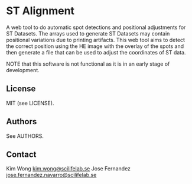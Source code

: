 # ST Alignment 

A web tool to do automatic spot detections and positional adjustments for ST Datasets. 
The arrays used to generate ST Datasets may contain positional variations due to
printing artifacts. This web tool aims to detect the correct position using the HE image
with the overlay of the spots and then generate a file that can be used to adjust
the coordinates of ST data.

NOTE that this software is not functional as it is in an early stage of development. 

## License
MIT (see LICENSE).

## Authors
See AUTHORS. 

## Contact
Kim Wong <kim.wong@scilifelab.se>
Jose Fernandez <jose.fernandez.navarro@scilifelab.se>
